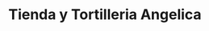 ---
title: "Tienda y Tortilleria Angelica"
url: /quetzaltenango/tienda-y-tortilleria-angelica/
shop: general
---